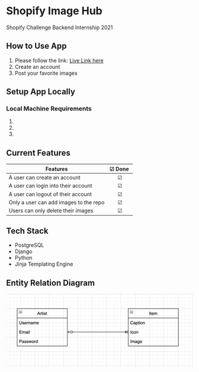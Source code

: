 # Shopify Image Hub
Shopify Challenge Backend Internship 2021


## How to Use App
1. Please follow the link: [Live Link here](https://shopify-image-hub-2021.herokuapp.com/)
2. Create an account
3. Post your favorite images

## Setup App Locally
### Local Machine Requirements
1. 
2. 
3. 

## Current Features

| Features                                   | ☑ Done ️   |
| ------------------------------------------ | :------:  |
| A user can create an account               |     ☑     |
| A user can login into their account        |     ☑     |
| A user can logout of their account         |     ☑     |
| Only a user can add images to the repo     |     ☑     |
| Users can only delete their images         |     ☑     |


## Tech Stack
- PostgreSQL
- Django
- Python
- Jinja Templating Engine

## Entity Relation Diagram
![Entity Relation Diagram](erd.png)

